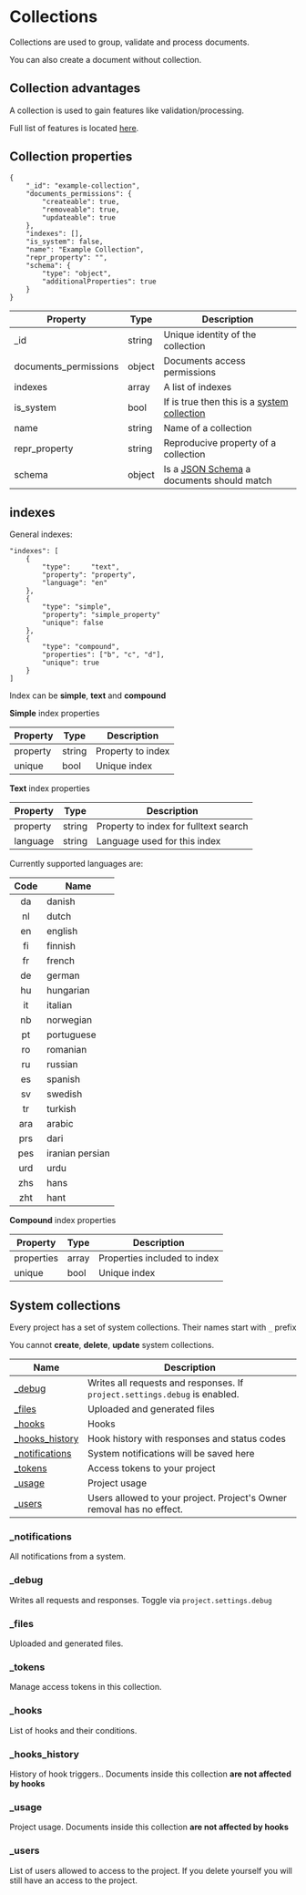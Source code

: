# Collections

Collections are used to group, validate and process documents.

You can also create a document without collection.

## Collection advantages 

A collection is used to gain features like validation/processing.

Full list of features is located [here](/documents/#features).

## Collection properties

    {
        "_id": "example-collection",
        "documents_permissions": {
            "createable": true,
            "removeable": true,
            "updateable": true
        },
        "indexes": [],
        "is_system": false,
        "name": "Example Collection",
        "repr_property": "",
        "schema": {
            "type": "object",
            "additionalProperties": true
        }
    }


Property               | Type          | Description
---------------------- | ------------- | ------------
\_id                   | string        | Unique identity of the collection
documents\_permissions | object        | Documents access permissions
indexes                | array         | A list of indexes
is\_system             | bool          | If is true then this is a [system collection](/collections/#system-collections)
name                   | string        | Name of a collection
repr_property          | string        | Reproducive property of a collection
schema                 | object        | Is a [JSON Schema](/schemas/) a documents should match


## indexes

General indexes:

    "indexes": [
        {
            "type":     "text",
            "property": "property",
            "language": "en"
        },
        {
            "type": "simple",
            "property": "simple_property"
            "unique": false
        },
        {
            "type": "compound",
            "properties": ["b", "c", "d"],
            "unique": true
        }
    ]

Index can be **simple**, **text** and **compound**

**Simple** index properties

Property  | Type       | Description
--------- | ---------- | ------------
property  | string     | Property to index
unique    | bool       | Unique index

**Text** index properties

Property  | Type       | Description
--------- | ---------- | ------------
property  | string     | Property to index for fulltext search
language  | string     | Language used for this index


Currently supported languages are:

Code   | Name
:-----:|------
da     | danish
nl     | dutch
en     | english
fi     | finnish
fr     | french
de     | german
hu     | hungarian
it     | italian
nb     | norwegian
pt     | portuguese
ro     | romanian
ru     | russian
es     | spanish
sv     | swedish
tr     | turkish
ara    | arabic
prs    | dari
pes    | iranian persian
urd    | urdu
zhs    | hans
zht    | hant

**Compound** index properties

Property  | Type       | Description
--------- | ---------- | ------------
properties| array      | Properties included to index
unique    | bool       | Unique index


## System collections

Every project has a set of system collections. Their names start with `_` prefix

You cannot **create**, **delete**, **update** system collections.

Name                      | Description
------------------------- | ------------
[\_debug](/debug)         | Writes all requests and responses. If `project.settings.debug` is enabled.
[\_files](/files)         | Uploaded and generated files
[\_hooks](/hooks)         | Hooks
[\_hooks_history](/hooks) | Hook history with responses and status codes
[\_notifications](/notifications) | System notifications will be saved here
[\_tokens](/tokens)        | Access tokens to your project
[\_usage](/usage)         | Project usage
[\_users](/users)         | Users allowed to your project. Project's Owner removal has no effect.

### \_notifications

All notifications from a system.

### \_debug

Writes all requests and responses. Toggle via `project.settings.debug`

### \_files

Uploaded and generated files.

### \_tokens

Manage access tokens in this collection.

### \_hooks

List of hooks and their conditions.

### \_hooks_history

History of hook triggers.. Documents inside this collection **are not affected by hooks**

### \_usage

Project usage. Documents inside this collection **are not affected by hooks**

### \_users

List of users allowed to access to the project. If you delete yourself you will still have an access to the project.